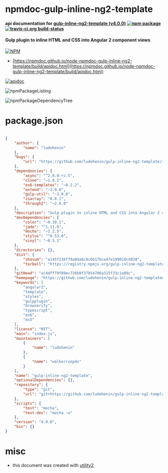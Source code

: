 # npmdoc-gulp-inline-ng2-template

#### api documentation for  [gulp-inline-ng2-template (v4.0.0)](https://github.com/ludohenin/gulp-inline-ng2-template#readme)  [![npm package](https://img.shields.io/npm/v/npmdoc-gulp-inline-ng2-template.svg?style=flat-square)](https://www.npmjs.org/package/npmdoc-gulp-inline-ng2-template) [![travis-ci.org build-status](https://api.travis-ci.org/npmdoc/node-npmdoc-gulp-inline-ng2-template.svg)](https://travis-ci.org/npmdoc/node-npmdoc-gulp-inline-ng2-template)

#### Gulp plugin to inline HTML and CSS into Angular 2 component views

[![NPM](https://nodei.co/npm/gulp-inline-ng2-template.png?downloads=true&downloadRank=true&stars=true)](https://www.npmjs.com/package/gulp-inline-ng2-template)

- [https://npmdoc.github.io/node-npmdoc-gulp-inline-ng2-template/build/apidoc.html](https://npmdoc.github.io/node-npmdoc-gulp-inline-ng2-template/build/apidoc.html)

[![apidoc](https://npmdoc.github.io/node-npmdoc-gulp-inline-ng2-template/build/screenCapture.buildCi.browser.%252Ftmp%252Fbuild%252Fapidoc.html.png)](https://npmdoc.github.io/node-npmdoc-gulp-inline-ng2-template/build/apidoc.html)

![npmPackageListing](https://npmdoc.github.io/node-npmdoc-gulp-inline-ng2-template/build/screenCapture.npmPackageListing.svg)

![npmPackageDependencyTree](https://npmdoc.github.io/node-npmdoc-gulp-inline-ng2-template/build/screenCapture.npmPackageDependencyTree.svg)



# package.json

```json

{
    "author": {
        "name": "ludohenin"
    },
    "bugs": {
        "url": "https://github.com/ludohenin/gulp-inline-ng2-template/issues"
    },
    "dependencies": {
        "async": "^2.0.0-rc.5",
        "clone": "~1.0.2",
        "es6-templates": "~0.2.2",
        "extend": "~3.0.0",
        "gulp-util": "~3.0.6",
        "isarray": "0.0.1",
        "through2": "~2.0.0"
    },
    "description": "Gulp plugin to inline HTML and CSS into Angular 2 component views",
    "devDependencies": {
        "color": "~0.10.1",
        "jade": "^1.11.0",
        "mocha": "~2.2.5",
        "stylus": "^0.53.0",
        "vinyl": "~0.5.1"
    },
    "directories": {},
    "dist": {
        "shasum": "a145f216f79a0da6c9c6b17bce47e199018cd838",
        "tarball": "https://registry.npmjs.org/gulp-inline-ng2-template/-/gulp-inline-ng2-template-4.0.0.tgz"
    },
    "gitHead": "ac4dff79f09ec726b0f37b54786a315f33c1a89c",
    "homepage": "https://github.com/ludohenin/gulp-inline-ng2-template#readme",
    "keywords": [
        "angular2",
        "template",
        "styles",
        "gulpplugin",
        "browserify",
        "typescript",
        "es6",
        "es5"
    ],
    "license": "MIT",
    "main": "index.js",
    "maintainers": [
        {
            "name": "ludohenin"
        },
        {
            "name": "walkerrunpdx"
        }
    ],
    "name": "gulp-inline-ng2-template",
    "optionalDependencies": {},
    "repository": {
        "type": "git",
        "url": "git+https://github.com/ludohenin/gulp-inline-ng2-template.git"
    },
    "scripts": {
        "test": "mocha",
        "test-dev": "mocha -w"
    },
    "version": "4.0.0",
    "bin": {}
}
```



# misc
- this document was created with [utility2](https://github.com/kaizhu256/node-utility2)
